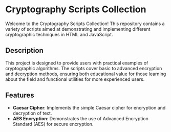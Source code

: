 # Cryptography Scripts Collection

Welcome to the Cryptography Scripts Collection! This repository contains a variety of scripts aimed at demonstrating and implementing different cryptographic techniques in HTML and JavaScript.

## Description

This project is designed to provide users with practical examples of cryptographic algorithms. The scripts cover basic to advanced encryption and decryption methods, ensuring both educational value for those learning about the field and functional utilities for more experienced users.

## Features

- **Caesar Cipher**: Implements the simple Caesar cipher for encryption and decryption of text.
- **AES Encryption**: Demonstrates the use of Advanced Encryption Standard (AES) for secure encryption.
